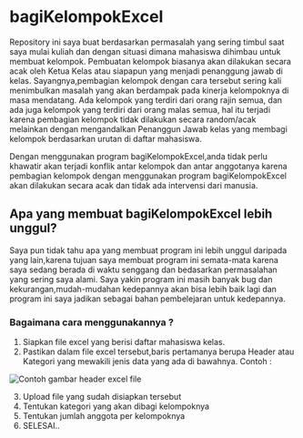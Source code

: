 # bagiKelompokExcel
Repository ini saya buat berdasarkan permasalah yang sering timbul saat saya mulai kuliah dan dengan situasi dimana mahasiswa dihimbau untuk membuat kelompok. Pembuatan kelompok biasanya akan dilakukan secara acak oleh Ketua Kelas atau siapapun yang menjadi penanggung jawab di kelas. Sayangnya,pembagian kelompok dengan cara tersebut sering kali menimbulkan masalah yang akan berdampak pada kinerja kelompoknya di masa mendatang. Ada kelompok yang terdiri dari orang rajin semua, dan ada juga kelompok yang terdiri dari orang malas semua, hal itu terjadi karena pembagian kelompok tidak dilakukan secara random/acak melainkan dengan mengandalkan Penanggun Jawab kelas yang membagi kelompok berdasarkan urutan di daftar mahasiswa.

Dengan menggunakan program bagiKelompokExcel,anda tidak perlu khawatir akan terjadi konflik antar kelompok dan antar anggotanya karena pembagian kelompok dengan menggunakan program bagiKelompokExcel akan dilakukan secara acak dan tidak ada intervensi dari manusia.

## Apa yang membuat bagiKelompokExcel lebih unggul?
Saya pun tidak tahu apa yang membuat program ini lebih unggul daripada yang lain,karena tujuan saya membuat program ini semata-mata karena saya sedang berada di waktu senggang dan bedasarkan permasalahan yang sering saya alami.
Saya yakin program ini masih banyak bug dan kekurangan,mudah-mudahan kedepannya akan bisa lebih baik lagi dan program ini saya jadikan sebagai bahan pembelejaran untuk kedepannya.

### Bagaimana cara menggunakannya ?
1.  Siapkan file excel yang berisi daftar mahasiswa kelas.
2.  Pastikan dalam file excel tersebut,baris pertamanya berupa Header atau Kategori yang mewakili jenis data yang ada di bawahnya. Contoh : 

![Contoh gambar header excel file](https://user-images.githubusercontent.com/49039269/81694314-63907d00-948b-11ea-92e0-71a77a0dd846.png)

3.  Upload file yang sudah disiapkan tersebut
4.  Tentukan kategori yang akan dibagi kelompoknya
5.  Tentukan jumlah anggota per kelompoknya
6.  SELESAI..